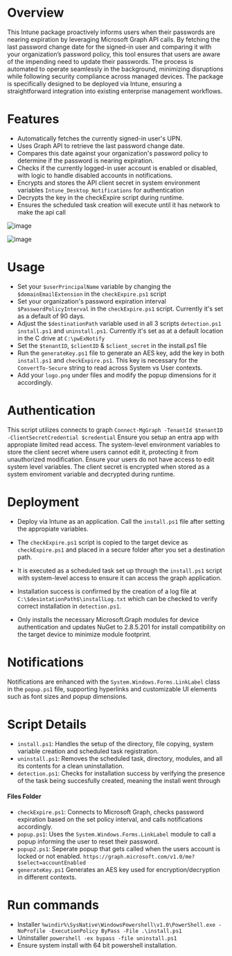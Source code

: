 # Overview
This Intune package proactively informs users when their passwords are nearing expiration by leveraging Microsoft Graph API calls. By fetching the last password change date for the signed-in user and comparing it with your organization’s password policy, this tool ensures that users are aware of the impending need to update their passwords. The process is automated to operate seamlessly in the background, minimizing disruptions while following security compliance across managed devices. The package is specifically designed to be deployed via Intune, ensuring a straightforward integration into existing enterprise management workflows.

# Features
- Automatically fetches the currently signed-in user's UPN.
- Uses Graph API to retrieve the last password change date.
- Compares this date against your organization's password policy to determine if the password is nearing expiration.
- Checks if the currently logged-in user account is enabled or disabled, with logic to handle disabled accounts in notifications.
- Encrypts and stores the API client secret in system environment variables `Intune_Desktop_Notifications` for authentication
- Decrypts the key in the checkExpire script during runtime. 
- Ensures the scheduled task creation will execute until it has network to make the api call
  
![image](https://github.com/user-attachments/assets/c0b58dce-b996-4fb1-be25-00275ddb8e4d)


![image](https://github.com/user-attachments/assets/918019eb-0907-441f-b41c-546fc752496d)


# Usage
- Set your `$userPrincipalName` variable by changing the `$domainEmailExtension`  in the `checkExpire.ps1` script
- Set your organization's password expiration interval `$PasswordPolicyInterval` in the `checkExpire.ps1` script. Currently it's set as a default of 90 days. 
- Adjust the `$destinationPath` variable used in all 3 scripts `detection.ps1` `install.ps1` and `uninstall.ps1`. Currently it's set as at a default location in the C drive at `C:\pwExNotify`  
- Set the `$tenantID`, `$clientID` & `$client_secret` in the install.ps1 file
- Run the `generateKey.ps1` file to generate an AES key, add the key in both `install.ps1` and `checkExpire.ps1`. This key is necessary for the `ConvertTo-Secure` string to read across System vs User contexts.  
- Add your `logo.png` under files and modify the popup dimensions for it accordingly.

# Authentication
This script utilizes connects to graph `Connect-MgGraph -TenantId $tenantID -ClientSecretCredential $credential` Ensure you setup an entra app with appropiate limited read access. The system-level environment variables to store the client secret where users cannot edit it, protecting it from unauthorized modification. Ensure your users do not have access to edit system level variables. The client secret is encrypted when stored as a system enviroment variable and decrypted during runtime. 

# Deployment 
- Deploy via Intune as an application. Call the `install.ps1` file after setting the appropiate variables. 
- The `checkExpire.ps1` script is copied to the target device as `checkExpire.ps1` and placed in a secure folder after you set a destination path. 
-  It is executed as a scheduled task set up through the `install.ps1` script with system-level access to ensure it can access the graph application.
- Installation success is confirmed by the creation of a log file at `C:\$desintationPath$\installLog.txt` which can be checked to verify correct installation in `detection.ps1`.

- Only installs the necessary Microsoft.Graph modules for device authentication and updates NuGet to 2.8.5.201 for install compatibility on the target device to minimize module footprint.

# Notifications 
Notifications are enhanced with the `System.Windows.Forms.LinkLabel` class in the `popup.ps1` file, supporting hyperlinks and customizable UI elements such as font sizes and popup dimensions.

# Script Details

- `install.ps1`: Handles the setup of the directory, file copying, system variable creation and scheduled task registration. 
- `uninstall.ps1`: Removes the scheduled task, directory, modules, and all its contents for a clean uninstallation.  
- `detection.ps1`: Checks for installation success by verifying the presence of the task being succesfully created, meaning the install went through  
#### Files Folder
- `checkExpire.ps1`: Connects to Microsoft Graph, checks password expiration based on the set policy interval, and calls notifications accordingly. 
- `popup.ps1`: Uses the `System.Windows.Forms.LinkLabel` module to call a popup informing the user to reset their password.
- `popup2.ps1`: Seperate popup that gets called when the users account is locked or not enabled. `https://graph.microsoft.com/v1.0/me?$select=accountEnabled`
- `generateKey.ps1` Generates an AES key used for encryption/decryption in different contexts. 


# Run commands
- Installer `%windir%\SysNative\WindowsPowershell\v1.0\PowerShell.exe -NoProfile -ExecutionPolicy ByPass -File .\install.ps1`
- Uninstaller `powershell -ex bypass -file uninstall.ps1`
- Ensure system install with 64 bit powershell installation. 
